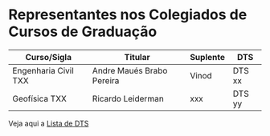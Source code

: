 # Representantes nos Colegiados de Cursos de Graduação


Curso/Sigla         | Titular                 | Suplente      | DTS
------              |---------                |----------     |----
Engenharia Civil TXX|Andre Maués Brabo Pereira|Vinod          |DTS xx
Geofísica        TXX|Ricardo Leiderman        |xxx            |DTS yy 


Veja aqui a [Lista de DTS](./org-dts.md)